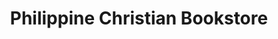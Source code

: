 ---
title: "Philippine Christian Bookstore"
url: /quezon-city/philippine-christian-bookstore/
shop: Bücher
---